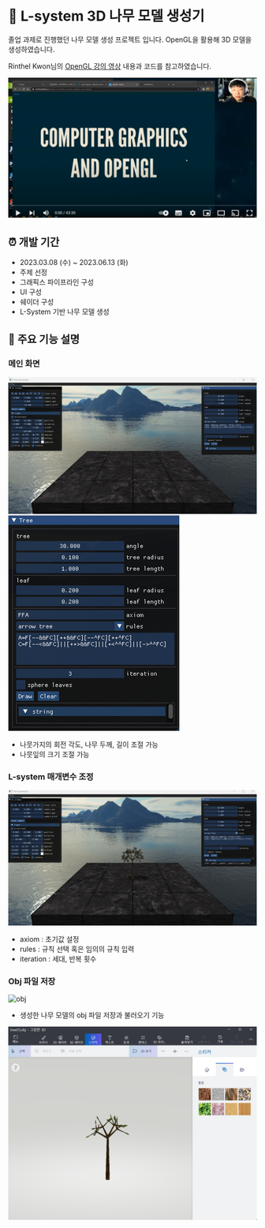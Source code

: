 # 🌳 L-system 3D 나무 모델 생성기

졸업 과제로 진행했던 나무 모델 생성 프로젝트 입니다. OpenGL을 활용해 3D 모델을 생성하였습니다.

Rinthel Kwon님의 [OpenGL 강의 영상](https://www.youtube.com/@rinthel) 내용과 코드를 참고하였습니다.

[![youtube](https://github.com/kanghyukjun/TreeGenerator/blob/main/image/youtube.png)](https://youtu.be/kEAKvJKnvfA)

## ⏰ 개발 기간

- 2023.03.08 (수) ~ 2023.06.13 (화)
- 주제 선정
- 그래픽스 파이프라인 구성
- UI 구성
- 쉐이더 구성
- L-System 기반 나무 모델 생성

## 🔧 주요 기능 설명

### 메인 화면

![main](https://github.com/kanghyukjun/TreeGenerator/blob/main/image/main.png)
![gui](https://github.com/kanghyukjun/TreeGenerator/blob/main/image/gui.png)

- 나뭇가지의 회전 각도, 나무 두께, 길이 조절 가능
- 나뭇잎의 크기 조절 가능

### L-system 매개변수 조정

![L-system](https://github.com/kanghyukjun/TreeGenerator/blob/main/image/generate.gif)

- axiom : 초기값 설정
- rules : 규칙 선택 혹은 임의의 규칙 입력
- iteration : 세대, 반복 횟수

### Obj 파일 저장

![obj](https://github.com/kanghyukjun/TreeGenerator/blob/main/image/save_load.gif)

- 생성한 나무 모델의 obj 파일 저장과 불러오기 기능

![extern](https://github.com/kanghyukjun/TreeGenerator/blob/main/image/paint3D.png)
